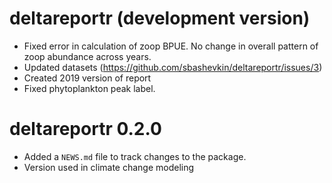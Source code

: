 # deltareportr (development version)

* Fixed error in calculation of zoop BPUE. No change in overall pattern of zoop abundance across years.
* Updated datasets (https://github.com/sbashevkin/deltareportr/issues/3)
* Created 2019 version of report
* Fixed phytoplankton peak label.

# deltareportr 0.2.0

* Added a `NEWS.md` file to track changes to the package.
* Version used in climate change modeling
